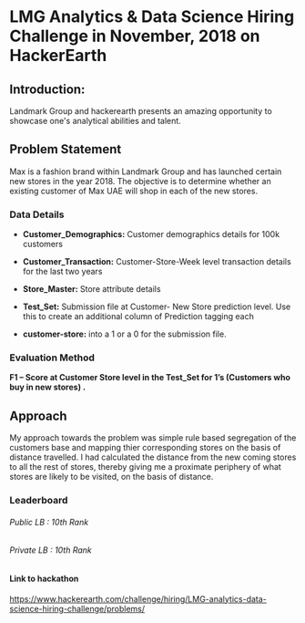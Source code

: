 # LMG Analytics & Data Science Hiring Challenge in November, 2018 on HackerEarth

## Introduction:
Landmark Group and hackerearth presents an amazing opportunity to showcase one's analytical abilities and talent.


## Problem Statement
Max is a fashion brand within Landmark Group and has launched certain new stores in the year 2018. The objective is to determine whether an existing customer of Max UAE will shop in each of the new stores.

### Data Details

* **Customer_Demographics:** Customer demographics details for 100k customers 

* **Customer_Transaction:** Customer-Store-Week level transaction details for the last two years

* **Store_Master:** Store attribute details

* **Test_Set:** Submission file at Customer- New Store prediction level. Use this to create an additional column of Prediction tagging each 

* **customer-store:** into a 1 or a 0 for the submission file.



### Evaluation Method
**F1 – Score at Customer Store level in the Test_Set for 1’s (Customers who buy in new stores) .**


## Approach
My approach towards the problem was simple rule based segregation of the customers base and mapping thier corresponding stores on the basis of distance travelled. I had calculated the distance from the new coming stores to all the rest of stores, thereby giving me a proximate periphery of what stores are likely to be visited, on the basis of distance.




### Leaderboard
###### Public LB : 10th Rank
###### Private LB : 10th Rank

#### Link to hackathon
https://www.hackerearth.com/challenge/hiring/LMG-analytics-data-science-hiring-challenge/problems/
